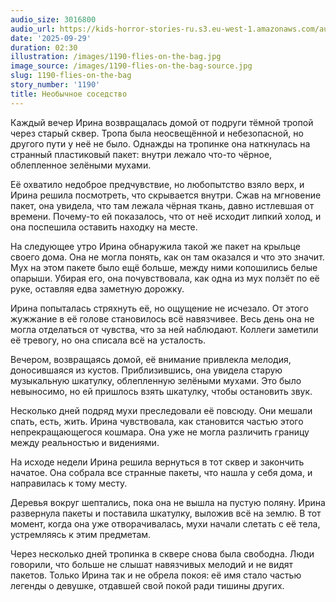 ```yaml
---
audio_size: 3016800
audio_url: https://kids-horror-stories-ru.s3.eu-west-1.amazonaws.com/audio/1190-flies-on-the-bag.mp3
date: '2025-09-29'
duration: 02:30
illustration: /images/1190-flies-on-the-bag.jpg
image_source: /images/1190-flies-on-the-bag-source.jpg
slug: 1190-flies-on-the-bag
story_number: '1190'
title: Необычное соседство
---
```


Каждый вечер Ирина возвращалась домой от подруги тёмной тропой через старый сквер. Тропа была неосвещённой и небезопасной, но другого пути у неё не было. Однажды на тропинке она наткнулась на странный пластиковый пакет: внутри лежало что-то чёрное, облепленное зелёными мухами.

Её охватило недоброе предчувствие, но любопытство взяло верх, и Ирина решила посмотреть, что скрывается внутри. Сжав на мгновение пакет, она увидела, что там лежала чёрная ткань, давно истлевшая от времени. Почему-то ей показалось, что от неё исходит липкий холод, и она поспешила оставить находку на месте.

На следующее утро Ирина обнаружила такой же пакет на крыльце своего дома. Она не могла понять, как он там оказался и что это значит. Мух на этом пакете было ещё больше, между ними копошились белые опарыши. Убирая его, она почувствовала, как одна из мух ползёт по её руке, оставляя едва заметную дорожку.

Ирина попыталась стряхнуть её, но ощущение не исчезало. От этого жужжание в её голове становилось всё навязчивее. Весь день она не могла отделаться от чувства, что за ней наблюдают. Коллеги заметили её тревогу, но она списала всё на усталость.

Вечером, возвращаясь домой, её внимание привлекла мелодия, доносившаяся из кустов. Приблизившись, она увидела старую музыкальную шкатулку, облепленную зелёными мухами. Это было невыносимо, но ей пришлось взять шкатулку, чтобы остановить звук.

Несколько дней подряд мухи преследовали её повсюду. Они мешали спать, есть, жить. Ирина чувствовала, как становится частью этого непрекращающегося кошмара. Она уже не могла различить границу между реальностью и видениями.

На исходе недели Ирина решила вернуться в тот сквер и закончить начатое. Она собрала все странные пакеты, что нашла у себя дома, и направилась к тому месту.

Деревья вокруг шептались, пока она не вышла на пустую поляну. Ирина развернула пакеты и поставила шкатулку, выложив всё на землю. В тот момент, когда она уже отворачивалась, мухи начали слетать с её тела, устремляясь к этим предметам.

Через несколько дней тропинка в сквере снова была свободна. Люди говорили, что больше не слышат навязчивых мелодий и не видят пакетов. Только Ирина так и не обрела покоя: её имя стало частью легенды о девушке, отдавшей свой покой ради тишины других.